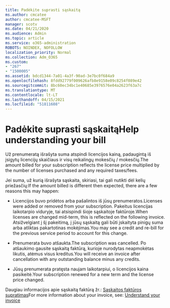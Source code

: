 ```yaml
---
title: Padėkite suprasti sąskaitą
ms.author: cmcatee
author: cmcatee-MSFT
manager: scotv
ms.date: 04/21/2020
ms.audience: Admin
ms.topic: article
ms.service: o365-administration
ROBOTS: NOINDEX, NOFOLLOW
localization_priority: Normal
ms.collection: Adm_O365
ms.custom:
- "267"
- "1500005"
ms.assetid: bdcd1344-7a01-4a3f-90ad-3e7bc0f684a9
ms.openlocfilehash: 8fdd92779f009626afb8e9158e09c8254f089e42
ms.sourcegitcommit: 8bc60ec34bc1e40685e3976576e04a2623f63a7c
ms.translationtype: MT
ms.contentlocale: lt-LT
ms.lasthandoff: 04/15/2021
ms.locfileid: "51811608"
---
```

# <a name="help-understanding-your-bill"></a><span data-ttu-id="27b94-102">Padėkite suprasti sąskaitą</span><span class="sxs-lookup"><span data-stu-id="27b94-102">Help understanding your bill</span></span>

<span data-ttu-id="27b94-103">Už prenumeratą išrašyta suma atspindi licencijos kainą, padaugintą iš įsigytų licencijų skaičiaus ir visų reikalingų mokesčių / mokesčių.</span><span class="sxs-lookup"><span data-stu-id="27b94-103">The amount billed for your subscription reflects the license price multiplied by the number of licenses purchased and any required taxes/fees.</span></span>
  
<span data-ttu-id="27b94-104">Jei suma, už kurią išrašyta sąskaita, skiriasi, tai gali nutikti dėl kelių priežasčių:</span><span class="sxs-lookup"><span data-stu-id="27b94-104">If the amount billed is different then expected, there are a few reasons this may happen:</span></span>
  
- <span data-ttu-id="27b94-105">Licencijos buvo pridėtos arba pašalintos iš jūsų prenumeratos.</span><span class="sxs-lookup"><span data-stu-id="27b94-105">Licenses were added or removed from your subscription.</span></span> <span data-ttu-id="27b94-106">Pakeitus licencijas laikotarpio viduryje, tai atsispindi šioje sąskaitoje faktūroje.</span><span class="sxs-lookup"><span data-stu-id="27b94-106">When licenses are changed mid-term, this is reflected on the following invoice.</span></span> <span data-ttu-id="27b94-107">Atsižvelgiant į šį pakeitimą, į jūsų sąskaitą gali būti įskaityta pinigų suma arba atliktas pakartotinas mokėjimas.</span><span class="sxs-lookup"><span data-stu-id="27b94-107">You may see a credit and re-bill for the previous service period to account for this change.</span></span>

- <span data-ttu-id="27b94-108">Prenumerata buvo atšaukta.</span><span class="sxs-lookup"><span data-stu-id="27b94-108">The subscription was cancelled.</span></span> <span data-ttu-id="27b94-109">Po atšaukimo gausite sąskaitą faktūrą, kurioje nurodytas neapmokėtas likutis, atėmus visus kreditus.</span><span class="sxs-lookup"><span data-stu-id="27b94-109">You will receive an invoice after cancellation with any outstanding balance minus any credits.</span></span>

- <span data-ttu-id="27b94-110">Jūsų prenumerata pratęsta naujam laikotarpiui, o licencijos kaina pasikeitė.</span><span class="sxs-lookup"><span data-stu-id="27b94-110">Your subscription renewed for a new term and the license price changed.</span></span>

<span data-ttu-id="27b94-111">Daugiau informacijos apie sąskaitą faktūrą žr.: [Sąskaitos faktūros supratimas](https://docs.microsoft.com/microsoft-365/commerce/billing-and-payments/understand-your-invoice2)</span><span class="sxs-lookup"><span data-stu-id="27b94-111">For more information about your invoice, see: [Understand your invoice](https://docs.microsoft.com/microsoft-365/commerce/billing-and-payments/understand-your-invoice2)</span></span>